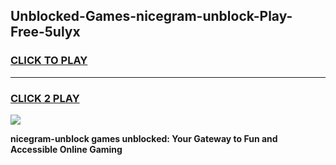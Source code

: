 
## Unblocked-Games-nicegram-unblock-Play-Free-5ulyx
<h3>
<a href="https://premium76.site?title=nicegram-unblock&ref=18A1">CLICK TO PLAY</a></h3>
<hr>

<h3>
<a href="https://premium76.site?title=nicegram-unblock&ref=18A1">CLICK 2 PLAY</a>
  
</h3>

<a href="https://premium76.site?title=nicegram-unblock&ref=18A1"><img src="https://clearcache.store/games.png"></a>


**nicegram-unblock games unblocked: Your Gateway to Fun and Accessible Online Gaming**
